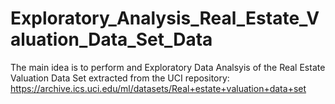 # Exploratory_Analysis_Real_Estate_Valuation_Data_Set_Data

The main idea is to perform and Exploratory Data Analsyis of the Real Estate Valuation Data Set extracted from the UCI repository: https://archive.ics.uci.edu/ml/datasets/Real+estate+valuation+data+set
